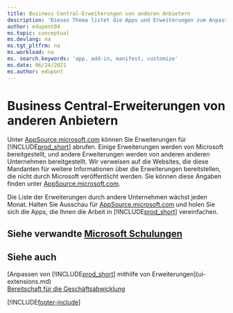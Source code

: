 ```yaml
---
title: Business Central-Erweiterungen von anderen Anbietern
description: 'Dieses Thema listet die Apps und Erweiterungen zum Anpassen von Business Central auf, die von anderen Firmen bereitgestellt werden.'
author: edupont04
ms.topic: conceptual
ms.devlang: na
ms.tgt_pltfrm: na
ms.workload: na
ms. search.keywords: 'app, add-in, manifest, customize'
ms.date: 06/24/2021
ms.author: edupont
---
```

# <a name="business-central-extensions-by-other-providers" />Business Central-Erweiterungen von anderen Anbietern

Unter [AppSource.microsoft.com](https://appsource.microsoft.com/) können Sie Erweiterungen für [!INCLUDE[prod_short](includes/prod_short.md)] abrufen. Einige Erweiterungen werden von Microsoft bereitgestellt, und andere Erweiterungen werden von anderen anderen Unternehmen bereitgestellt. Wir verweisen auf die Websites, die diese Mandanten für weitere Informationen über die Erweiterungen bereitstellen, die nicht durch Microsoft veröffentlicht werden. Sie können diese Angaben finden unter [AppSource.microsoft.com](https://go.microsoft.com/fwlink/?linkid=2081646).  

Die Liste der Erweiterungen durch andere Unternehmen wächst jeden Monat. Halten Sie Ausschau für [AppSource.microsoft.com](https://go.microsoft.com/fwlink/?linkid=2081646) und holen Sie sich die Apps, die Ihnen die Arbeit in [!INCLUDE[prod_short](includes/prod_short.md)] vereinfachen.  

## <a name="see-related-microsoft-training" />Siehe verwandte [Microsoft Schulungen](/training/modules/customize-dynamics-365-business-central/)

## <a name="see-also" />Siehe auch

[Anpassen von [!INCLUDE[prod_short](includes/prod_short.md)] mithilfe von Erweiterungen](ui-extensions.md)  
[Bereitschaft für die Geschäftsabwicklung](ui-get-ready-business.md)  


[!INCLUDE[footer-include](includes/footer-banner.md)]
